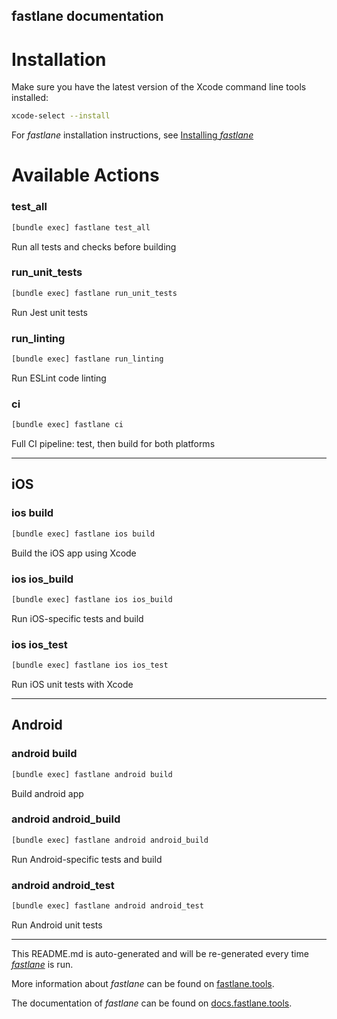 fastlane documentation
----

# Installation

Make sure you have the latest version of the Xcode command line tools installed:

```sh
xcode-select --install
```

For _fastlane_ installation instructions, see [Installing _fastlane_](https://docs.fastlane.tools/#installing-fastlane)

# Available Actions

### test_all

```sh
[bundle exec] fastlane test_all
```

Run all tests and checks before building

### run_unit_tests

```sh
[bundle exec] fastlane run_unit_tests
```

Run Jest unit tests

### run_linting

```sh
[bundle exec] fastlane run_linting
```

Run ESLint code linting

### ci

```sh
[bundle exec] fastlane ci
```

Full CI pipeline: test, then build for both platforms

----


## iOS

### ios build

```sh
[bundle exec] fastlane ios build
```

Build the iOS app using Xcode

### ios ios_build

```sh
[bundle exec] fastlane ios ios_build
```

Run iOS-specific tests and build

### ios ios_test

```sh
[bundle exec] fastlane ios ios_test
```

Run iOS unit tests with Xcode

----


## Android

### android build

```sh
[bundle exec] fastlane android build
```

Build android app

### android android_build

```sh
[bundle exec] fastlane android android_build
```

Run Android-specific tests and build

### android android_test

```sh
[bundle exec] fastlane android android_test
```

Run Android unit tests

----

This README.md is auto-generated and will be re-generated every time [_fastlane_](https://fastlane.tools) is run.

More information about _fastlane_ can be found on [fastlane.tools](https://fastlane.tools).

The documentation of _fastlane_ can be found on [docs.fastlane.tools](https://docs.fastlane.tools).
